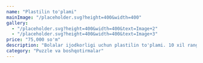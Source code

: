 ```yaml
---
name: "Plastilin to'plami"
mainImage: "/placeholder.svg?height=400&width=400"
gallery:
  - "/placeholder.svg?height=400&width=400&text=Image+2"
  - "/placeholder.svg?height=400&width=400&text=Image+3"
price: "75,000 so'm"
description: "Bolalar ijodkorligi uchun plastilin to'plami. 10 xil rang, maxsus asboblar va qoliplar to'plami bilan. Zaharli moddalar yo'q, bolalar uchun xavfsiz."
category: "Puzzle va boshqotirmalar"
---
```


